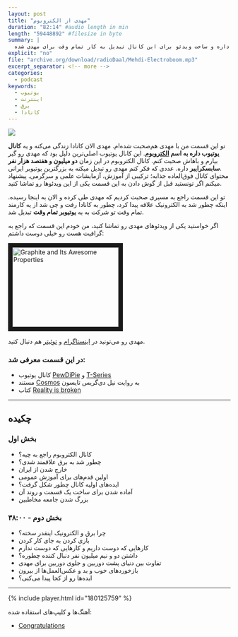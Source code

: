 ```yaml
---
layout: post
title: "مهدی از الکتروبوم"
duration: "82:14" #audio length in min
length: "59448892" #filesize in byte
summary: |
  تو این قسمت من با مهدی هم‌صحبت شده‌ام. مهدی الان کانادا زندگی می‌کنه و یه کانال یوتیوب داره به اسم الکتروبوم. کانال یوتیوب مهدی بیش از دو میلیون و هفتصد هزار مخاطب داره و ساخت ویدئو برای این کانال تبدیل به کار تمام وقت برای مهدی شده.
explicit: "no"
file: "archive.org/download/radioDaal/Mehdi-Electroboom.mp3"
excerpt_separator: <!-- more -->
categories:
  - podcast
keywords:
  - یوتیوب
  - اینترنت
  - برق
  - کانادا
---
```


<img src="{{site.baseurl}}/public/img/electroboom/cover.jpg" class="cover-img"/>

تو این قسمت من با مهدی هم‌صحبت شده‌ام. مهدی الان کانادا زندگی می‌کنه و یه **کانال یوتیوب داره به اسم [الکتروبوم](https://www.youtube.com/channel/UCJ0-OtVpF0wOKEqT2Z1HEtA)**.
این کانال یوتیوب اصلی‌ترین دلیل بود که مهدی رو گیر بیارم و باهاش صحبت کنم. کانال الکتروبوم در این زمان **دو میلیون و هفتصد هزار نفر سابسکرایبر** داره. عددی که فکر کنم مهدی رو تبدیل میکنه به بزرگترین یوتیوبر ایرانی.  
محتوای کانال فوق‌العاده جذابه؛ ترکیبی از آموزش، آزمایشات علمی و سرگرمی. پیشنهاد میکنم اگر تونستید قبل از گوش دادن به این قسمت یکی از این ویدئوها رو تماشا کنید.

تو این قسمت راجع به مسیری صحبت کردیم که مهدی طی کرده و الان به اینجا رسیده. اینکه چطور شد به الکترونیک علاقه پیدا کرد، چطور به کانادا رفت و چی شد از یه کارمند تمام وقت تو شرکت به یه **یوتیوبر تمام وقت** تبدیل شد.
<!-- more -->

 اگر خواستید یکی از ویدئوهای مهدی رو تماشا کنید، من خودم این قسمت که راجع به گرافیت هست رو خیلی دوست داشتم:

<a href="https://www.youtube.com/watch?feature=player_embedded&v=5YBwDNfOaxU
" target="_blank"><img src="https://img.youtube.com/vi/5YBwDNfOaxU/0.jpg" 
alt="Graphite and Its Awesome Properties" width="240" height="180" border="10" /></a>

مهدی رو می‌تونید در [اینستاگرام](https://www.instagram.com/mehdi_sadaghdar/)
 و [توئیتر](https://twitter.com/electroboomguy/) هم
 دنبال کنید.

### در این قسمت معرفی شد:
- کانال یوتیوب [PewDiPie](https://www.youtube.com/user/PewDiePie) و [T-Series](https://www.youtube.com/user/tseries)
- مستند [Cosmos](https://fa.wikipedia.org/wiki/%DA%A9%DB%8C%D9%87%D8%A7%D9%86:_%D8%A7%D8%AF%DB%8C%D8%B3%D9%87%E2%80%8C%D8%A7%DB%8C_%D9%81%D8%B6%D8%A7%D8%B2%D9%85%D8%A7%D9%86%DB%8C) به روایت نیل دی‌گریس تایسون
- کتاب [Reality is broken](https://www.amazon.com/Reality-Broken-Games-Better-Change/dp/0143120611)

<hr>

## چکیده

### بخش اول
- کانال الکتروبوم راجع به چیه؟
- چطور شد به برق علاقمند شدی؟
- خارج شدن از ایران
- اولین قدم‌های برای آموزش عمومی
- ایده‌های اولیه کانال چطور شکل گرفت؟
- آماده شدن برای ساخت یک قسمت و روند آن
- بزرگ شدن جامعه مخاطبین

### بخش دوم - ۳۸:۰۰
- چرا برق و الکترونیک اینقدر سخته؟
- بازی کردن به جای کار کردن
- کارهایی که دوست داریم و کارهایی که دوست ندارم
- داشتن دو و نیم میلیون نفر دنبال کننده چطوره؟
- تفاوت بین دنیای پشت دوربین و جلوی دوربین برای مهدی
- بازخوردهای خوب و بد و عکس‌العمل‌ها از بیرون
- ایده‌ها رو از کجا پیدا می‌کنی؟

<hr>

{% include player.html id="180125759" %}

آهنگ‌ها و کلیپ‌های استفاده شده:

<div dir="ltr">
<ul>
<li><a href="https://www.youtube.com/watch?v=PHgc8Q6qTjc">Congratulations</a></li>
</ul>
</div>
